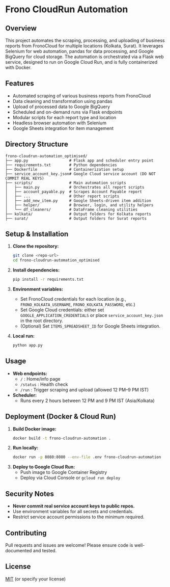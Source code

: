 # Frono CloudRun Automation

## Overview

This project automates the scraping, processing, and uploading of business reports from FronoCloud for multiple locations (Kolkata, Surat). It leverages Selenium for web automation, pandas for data processing, and Google BigQuery for cloud storage. The automation is orchestrated via a Flask web service, designed to run on Google Cloud Run, and is fully containerized with Docker.

## Features

- Automated scraping of various business reports from FronoCloud
- Data cleaning and transformation using pandas
- Upload of processed data to Google BigQuery
- Scheduled and on-demand runs via Flask endpoints
- Modular scripts for each report type and location
- Headless browser automation with Selenium
- Google Sheets integration for item management

## Directory Structure

```
frono-cloudrun-automation_optimised/
├── app.py                  # Flask app and scheduler entry point
├── requirements.txt        # Python dependencies
├── Dockerfile              # Containerization setup
├── service_account_key.json# Google Cloud service account (DO NOT COMMIT REAL KEYS)
├── scripts/                # Main automation scripts
│   ├── main.py             # Orchestrates all report scripts
│   ├── account_payable.py  # Scrapes Account Payable report
│   ├── ...                 # Other report scripts
│   ├── add_new_item.py     # Google Sheets-driven item addition
│   ├── helper/             # Browser, login, and utility helpers
│   └── df_cleaners/        # DataFrame cleaning utilities
├── kolkata/                # Output folders for Kolkata reports
├── surat/                  # Output folders for Surat reports
```

## Setup & Installation

1. **Clone the repository:**
   ```bash
   git clone <repo-url>
   cd frono-cloudrun-automation_optimised
   ```
2. **Install dependencies:**
   ```bash
   pip install -r requirements.txt
   ```
3. **Environment variables:**

   - Set FronoCloud credentials for each location (e.g., `FRONO_KOLKATA_USERNAME`, `FRONO_KOLKATA_PASSWORD`, etc.)
   - Set Google Cloud credentials: either set `GOOGLE_APPLICATION_CREDENTIALS` or place `service_account_key.json` in the root directory.
   - (Optional) Set `ITEMS_SPREADSHEET_ID` for Google Sheets integration.

4. **Local run:**
   ```bash
   python app.py
   ```

## Usage

- **Web endpoints:**
  - `/` : Home/info page
  - `/status` : Health check
  - `/run` : Trigger scraping and upload (allowed 12 PM–9 PM IST)
- **Scheduler:**
  - Runs every 2 hours between 12 PM and 9 PM IST (Asia/Kolkata)

## Deployment (Docker & Cloud Run)

1. **Build Docker image:**
   ```bash
   docker build -t frono-cloudrun-automation .
   ```
2. **Run locally:**
   ```bash
   docker run -p 8080:8080 --env-file .env frono-cloudrun-automation
   ```
3. **Deploy to Google Cloud Run:**
   - Push image to Google Container Registry
   - Deploy via Cloud Console or `gcloud run deploy`

## Security Notes

- **Never commit real service account keys to public repos.**
- Use environment variables for all secrets and credentials.
- Restrict service account permissions to the minimum required.

## Contributing

Pull requests and issues are welcome! Please ensure code is well-documented and tested.

## License

[MIT](LICENSE) (or specify your license)
